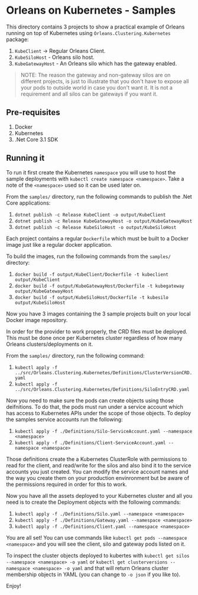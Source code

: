 # Orleans on Kubernetes - Samples

This directory contains 3 projects to show a practical example of Orleans running on top of Kubernetes using `Orleans.Clustering.Kubernetes` package:

1. `KubeClient` -> Regular Orleans Client.
2. `KubeSiloHost` - Orleans silo host.
3. `KubeGatewayHost` - An Orleans silo which has the gateway enabled.

> NOTE: The reason the gateway and non-gateway silos are on different projects, is just to illustrate that you don't have to expose all your pods to outside world in case you don't want it. It is not a requirement and all silos can be gateways if you want it.

## Pre-requisites

1. Docker
2. Kubernetes
3. .Net Core 3.1 SDK

## Running it

To run it first create the Kubernetes `namespace` you will use to host the sample deployments with `kubectl create namespace <namespace>`. Take a note of the `<namespace>` used so it can be used later on.

From the `samples/` directory, run the following commands to publish the .Net Core applications:

1. `dotnet publish -c Release KubeClient -o output/KubeClient`
2. `dotnet publish -c Release KubeGatewayHost -o output/KubeGatewayHost`
3. `dotnet publish -c Release KubeSiloHost -o output/KubeSiloHost`

Each project contains a regular `Dockerfile` which must be built to a Docker image just like a regular docker application.

To build the images, run the following commands from the `samples/` directory:

1. `docker build -f output/KubeClient/Dockerfile -t kubeclient output/KubeClient`
2. `docker build -f output/KubeGatewayHost/Dockerfile -t kubegateway output/KubeGatewayHost`
3. `docker build -f output/KubeSiloHost/Dockerfile -t kubesilo output/KubeSiloHost`

Now you have 3 images containing the 3 sample projects built on your local Docker image repository.

In order for the provider to work properly, the CRD files must be deployed. This must be done once per Kubernetes cluster regardless of how many Orleans clusters/deployments on it.

From the `samples/` directory, run the following command:

1. `kubectl apply -f ../src/Orleans.Clustering.Kubernetes/Definitions/ClusterVersionCRD.yaml`
2. `kubectl apply -f ../src/Orleans.Clustering.Kubernetes/Definitions/SiloEntryCRD.yaml`

Now you need to make sure the pods can create objects using those deifnitions. To do that, the pods must run under a service account which has access to Kubernetes APIs under the scope of those objects. To deploy the samples service accounts run the following:

1. `kubectl apply -f ./Definitions/Silo-ServiceAccount.yaml --namespace <namespace>`
2. `kubectl apply -f ./Definitions/Client-ServiceAccount.yaml --namespace <namespace>`

Those definitions create the a Kubernetes ClusterRole with permissions to read for the client, and read/write for the silos and also bind it to the service accounts you just created. You can modify the service account names and the way you create them on your production envinronment but be aware of the permissions required in order for this to work.

Now you have all the assets deployed to your Kubernetes cluster and all you need is to create the Deployment objects with the following commands:

1. `kubectl apply -f ./Definitions/Silo.yaml --namespace <namespace>`
2. `kubectl apply -f ./Definitions/Gateway.yaml --namespace <namespace>`
3. `kubectl apply -f ./Definitions/Client.yaml --namespace <namespace>`

You are all set! You can use commands like `kubectl get pods --namespace <namespace>` and you will see the client, silo and gateway pods listed on it.

To inspect the cluster objects deployed to kubertes with `kubectl get silos --namespace <namespace> -o yaml` or `kubectl get clusterversions --namespace <namespace> -o yaml` and that will return Orleans cluster membership objects in YAML (you can change to `-o json` if you like to).

Enjoy!



